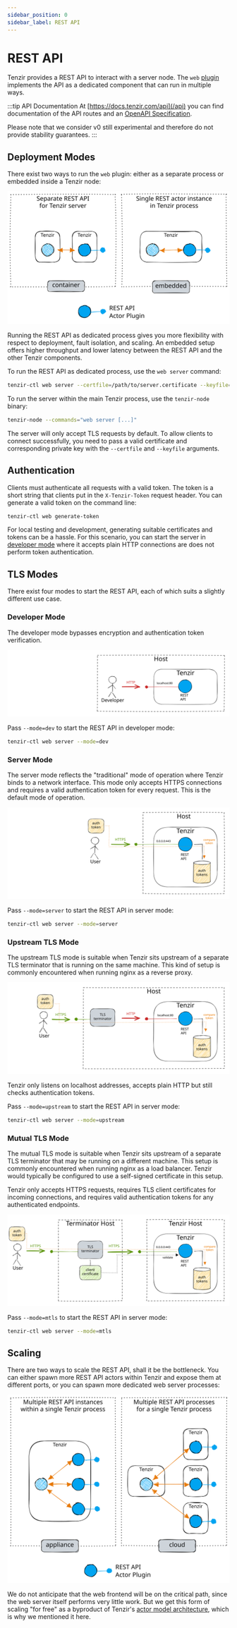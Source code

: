 ```yaml
---
sidebar_position: 0
sidebar_label: REST API
---
```


# REST API

Tenzir provides a REST API to interact with a server node. The `web`
[plugin](../../../develop/architecture/plugins.md) implements the API as a
dedicated component that can run in multiple ways.

:::tip API Documentation
At [https://docs.tenzir.com/api](/api) you can find documentation of the API
routes and an [OpenAPI
Specification](https://spec.openapis.org/oas/latest.html).

Please note that we consider v0 still experimental and therefore do not provide
stability guarantees.
:::

## Deployment Modes

There exist two ways to run the `web` plugin: either as a separate process or
embedded inside a Tenzir node:

![REST API - Single Deployment](rest-api-deployment-single.excalidraw.svg)

Running the REST API as dedicated process gives you more flexibility with
respect to deployment, fault isolation, and scaling. An embedded setup offers
higher throughput and lower latency between the REST API and the other Tenzir
components.

To run the REST API as dedicated process, use the `web server` command:

```bash
tenzir-ctl web server --certfile=/path/to/server.certificate --keyfile=/path/to/private.key
```

To run the server within the main Tenzir process, use the `tenzir-node` binary:

```bash
tenzir-node --commands="web server [...]"
```

The server will only accept TLS requests by default. To allow clients to connect
successfully, you need to pass a valid certificate and corresponding private key
with the `--certfile` and `--keyfile` arguments.

## Authentication

Clients must authenticate all requests with a valid token. The token is a short
string that clients put in the `X-Tenzir-Token` request header. You can generate
a valid token on the command line:

```bash
tenzir-ctl web generate-token
```

For local testing and development, generating suitable certificates and tokens
can be a hassle. For this scenario, you can start the server in [developer
mode](#developer-mode) where it accepts plain HTTP connections are does not
perform token authentication.

## TLS Modes

There exist four modes to start the REST API, each of which suits a slightly
different use case.

### Developer Mode

The developer mode bypasses encryption and authentication token verification.

![REST API - Developer Mode](rest-api-mode-developer.excalidraw.svg)

Pass `--mode=dev` to start the REST API in developer mode:

```bash
tenzir-ctl web server --mode=dev
```

### Server Mode

The server mode reflects the "traditional" mode of operation where Tenzir binds
to a network interface. This mode only accepts HTTPS connections and requires a
valid authentication token for every request. This is the default mode of
operation.

![REST API - Server Mode](rest-api-mode-server.excalidraw.svg)

Pass `--mode=server` to start the REST API in server mode:

```bash
tenzir-ctl web server --mode=server
```

### Upstream TLS Mode

The upstream TLS mode is suitable when Tenzir sits upstream of a separate
TLS terminator that is running on the same machine. This kind of setup
is commonly encountered when running nginx as a reverse proxy.

![REST API - Upstream TLS Mode](rest-api-mode-upstream.excalidraw.svg)

Tenzir only listens on localhost addresses, accepts plain HTTP but still
checks authentication tokens.

Pass `--mode=upstream` to start the REST API in server mode:

```bash
tenzir-ctl web server --mode=upstream
```

### Mutual TLS Mode

The mutual TLS mode is suitable when Tenzir sits upstream of a separate TLS
terminator that may be running on a different machine. This setup is commonly
encountered when running nginx as a load balancer. Tenzir would typically be
configured to use a self-signed certificate in this setup.

Tenzir only accepts HTTPS requests, requires TLS client certificates for incoming
connections, and requires valid authentication tokens for any authenticated
endpoints.

![REST API - mTLS Mode](rest-api-mode-mtls.excalidraw.svg)

Pass `--mode=mtls` to start the REST API in server mode:

```bash
tenzir-ctl web server --mode=mtls
```

## Scaling

There are two ways to scale the REST API, shall it be the bottleneck. You can
either spawn more REST API actors within Tenzir and expose them at different
ports, or you can spawn more dedicated web server processes:

![REST API - Multi Deployment](rest-api-deployment-multi.excalidraw.svg)

We do not anticipate that the web frontend will be on the critical path, since
the web server itself performs very little work. But we get this form of scaling
"for free" as a byproduct of Tenzir's [actor model
architecture](../../../develop/architecture/actor-model.md), which is why we
mentioned it here.
